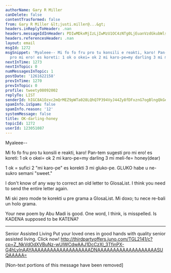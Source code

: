 ```yaml
---
authorName: Gary R Miller
canDelete: false
contentTrasformed: false
from: Gary R Miller &lt;justi.miller@...&gt;
headers.inReplyToHeader: .nan
headers.messageIdInHeader: PDIwMDkxMjIzLjIwMzU1OC4zNTg0LjEuanVzdGkubWlsbGVyQGp1bm8uY29tPg==
headers.referencesHeader: .nan
layout: email
msgId: 1272
msgSnippet: 'Myaleee-- Mi fo fo fru pro tu konsili e reakti, karo! Pan-tem sugesti
  pro mi ero! es koreti: 1 ok o okei= ok 2 mi karo-pe=my darling 3 mi meli-fe= honey(dear) '
nextInTime: 1273
nextInTopic: 0
numMessagesInTopic: 1
postDate: '1261622158'
prevInTime: 1270
prevInTopic: 0
profile: tweety08092002
replyTo: LIST
senderId: hIGC8A1Ozxc2mQrMEZ9pWTa028LQhQ7P394VyJ44Zy8fDFxznG7ogBlngQkGeAubs1roe_00AN_lqWWy54lXkb6pa35JCfl7j5hSjQ
spamInfo.isSpam: false
spamInfo.reason: '12'
systemMessage: false
title: OK-darling-honey
topicId: 1272
userId: 123051087
---
```


Myaleee--

Mi fo fo fru pro tu konsili e reakti, karo! Pan-tem sugesti pro mi ero!
es koreti:
1 ok o okei= ok
2 mi karo-pe=my darling
3 mi meli-fe= honey(dear)


1 ok = sufici
2 "mi karo-pe" es korekti
3 mi gluko-pe.  GLUKO habe u ne-sukro semani "sweet."

I don't know of any way to correct an old letter to GlosaList.  I think
you need to send the entire letter again.

Mi ski zero mode te korekti u pre grama a GlosaList.  Mi doxo; tu nece
re-bali un holo grama.

Your new poem by Abu Madi is good.  One word, I think, is misspelled.  Is
KADENA supposed to be KATENA?
____________________________________________________________
Senior Assisted Living
Put your loved ones in good hands with quality senior assisted living. Click now!
http://thirdpartyoffers.juno.com/TGL2141/c?cp=Z_NkVdOdXVBuNz-wUIWCdwAAJ1DcCzXl_3TfjnPX-G4hLylnAAYAAAAAAAAAAAAAAAAAAADNAAAAAAAAAAAAAAAAAAASUQAAAAA=

[Non-text portions of this message have been removed]


